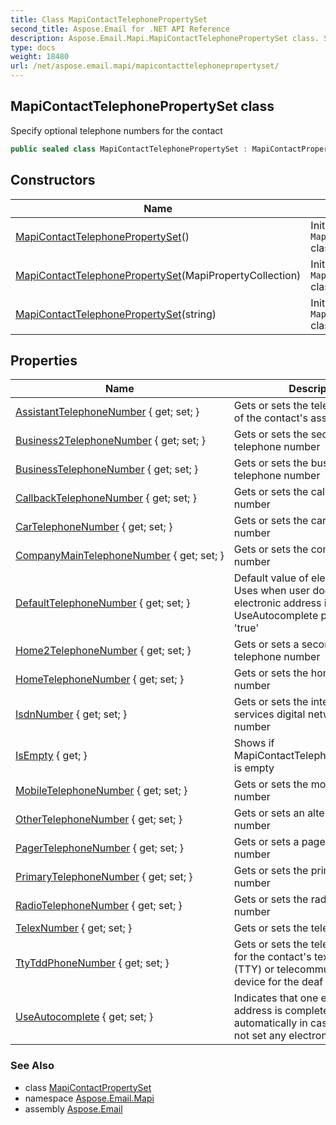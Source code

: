 ```yaml
---
title: Class MapiContactTelephonePropertySet
second_title: Aspose.Email for .NET API Reference
description: Aspose.Email.Mapi.MapiContactTelephonePropertySet class. Specify optional telephone numbers for the contact
type: docs
weight: 18480
url: /net/aspose.email.mapi/mapicontacttelephonepropertyset/
---
```

## MapiContactTelephonePropertySet class

Specify optional telephone numbers for the contact

```csharp
public sealed class MapiContactTelephonePropertySet : MapiContactPropertySet
```

## Constructors

| Name | Description |
| --- | --- |
| [MapiContactTelephonePropertySet](mapicontacttelephonepropertyset/#constructor)() | Initializes a new instance of the `MapiContactTelephonePropertySet` class |
| [MapiContactTelephonePropertySet](mapicontacttelephonepropertyset/#constructor_1)(MapiPropertyCollection) | Initializes a new instance of the `MapiContactTelephonePropertySet` class |
| [MapiContactTelephonePropertySet](mapicontacttelephonepropertyset/#constructor_2)(string) | Initializes a new instance of the `MapiContactTelephonePropertySet` class. |

## Properties

| Name | Description |
| --- | --- |
| [AssistantTelephoneNumber](../../aspose.email.mapi/mapicontacttelephonepropertyset/assistanttelephonenumber/) { get; set; } | Gets or sets the telephone number of the contact's assistant |
| [Business2TelephoneNumber](../../aspose.email.mapi/mapicontacttelephonepropertyset/business2telephonenumber/) { get; set; } | Gets or sets the second business telephone number |
| [BusinessTelephoneNumber](../../aspose.email.mapi/mapicontacttelephonepropertyset/businesstelephonenumber/) { get; set; } | Gets or sets the business telephone number |
| [CallbackTelephoneNumber](../../aspose.email.mapi/mapicontacttelephonepropertyset/callbacktelephonenumber/) { get; set; } | Gets or sets the callback telephone number |
| [CarTelephoneNumber](../../aspose.email.mapi/mapicontacttelephonepropertyset/cartelephonenumber/) { get; set; } | Gets or sets the car telephone number |
| [CompanyMainTelephoneNumber](../../aspose.email.mapi/mapicontacttelephonepropertyset/companymaintelephonenumber/) { get; set; } | Gets or sets the company phone number |
| [DefaultTelephoneNumber](../../aspose.email.mapi/mapicontacttelephonepropertyset/defaulttelephonenumber/) { get; set; } | Default value of electronic address Uses when user does not set any electronic address if UseAutocomplete property is set 'true' |
| [Home2TelephoneNumber](../../aspose.email.mapi/mapicontacttelephonepropertyset/home2telephonenumber/) { get; set; } | Gets or sets a second home telephone number |
| [HomeTelephoneNumber](../../aspose.email.mapi/mapicontacttelephonepropertyset/hometelephonenumber/) { get; set; } | Gets or sets the home telephone number |
| [IsdnNumber](../../aspose.email.mapi/mapicontacttelephonepropertyset/isdnnumber/) { get; set; } | Gets or sets the integrated services digital network (ISDN) number |
| [IsEmpty](../../aspose.email.mapi/mapicontacttelephonepropertyset/isempty/) { get; } | Shows if MapiContactTelephonePropertySet is empty |
| [MobileTelephoneNumber](../../aspose.email.mapi/mapicontacttelephonepropertyset/mobiletelephonenumber/) { get; set; } | Gets or sets the mobile telephone number |
| [OtherTelephoneNumber](../../aspose.email.mapi/mapicontacttelephonepropertyset/othertelephonenumber/) { get; set; } | Gets or sets an alternate telephone number |
| [PagerTelephoneNumber](../../aspose.email.mapi/mapicontacttelephonepropertyset/pagertelephonenumber/) { get; set; } | Gets or sets a pager telephone number |
| [PrimaryTelephoneNumber](../../aspose.email.mapi/mapicontacttelephonepropertyset/primarytelephonenumber/) { get; set; } | Gets or sets the primary telephone number |
| [RadioTelephoneNumber](../../aspose.email.mapi/mapicontacttelephonepropertyset/radiotelephonenumber/) { get; set; } | Gets or sets the radio telephone number |
| [TelexNumber](../../aspose.email.mapi/mapicontacttelephonepropertyset/telexnumber/) { get; set; } | Gets or sets the telex number |
| [TtyTddPhoneNumber](../../aspose.email.mapi/mapicontacttelephonepropertyset/ttytddphonenumber/) { get; set; } | Gets or sets the telephone number for the contact's text telephone (TTY) or telecommunication device for the deaf (TDD) |
| [UseAutocomplete](../../aspose.email.mapi/mapicontacttelephonepropertyset/useautocomplete/) { get; set; } | Indicates that one electronic address is completed automatically in case if user does not set any electronic address |

### See Also

* class [MapiContactPropertySet](../mapicontactpropertyset/)
* namespace [Aspose.Email.Mapi](../../aspose.email.mapi/)
* assembly [Aspose.Email](../../)


